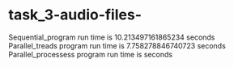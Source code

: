 # task_3-audio-files-
Sequential_program run time is 10.213497161865234 seconds
Parallel_treads program run time is 7.758278846740723 seconds
Parallel_processess program run time is seconds
